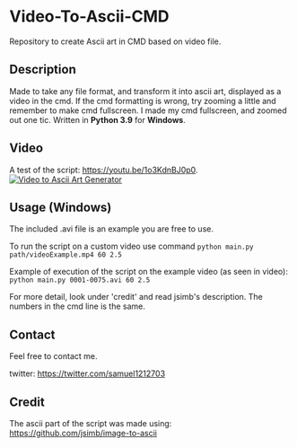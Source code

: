# Video-To-Ascii-CMD
Repository to create Ascii art in CMD based on video file.

## Description
Made to take any file format, and transform it into ascii art, displayed as a video in the cmd. 
If the cmd formatting is wrong, try zooming a little and remember to make cmd fullscreen.
I made my cmd fullscreen, and zoomed out one tic.
Written in **Python 3.9** for **Windows**.

## Video
A test of the script: https://youtu.be/1o3KdnBJ0p0. <br/>[![Video to Ascii Art Generator](http://img.youtube.com/vi/1o3KdnBJ0p0/0.jpg)](http://www.youtube.com/watch?v=1o3KdnBJ0p0 "Video to Ascii Art Generator")

## Usage (Windows)
The included .avi file is an example you are free to use. 

To run the script on a custom video use command ```python main.py path/videoExample.mp4 60 2.5```

Example of execution of the script on the example video (as seen in video):  ```python main.py 0001-0075.avi 60 2.5```

For more detail, look under 'credit' and read jsimb's description. The numbers in the cmd line is the same.

## Contact
Feel free to contact me.

twitter: https://twitter.com/samuel1212703

## Credit
The ascii part of the script was made using: https://github.com/jsimb/image-to-ascii
